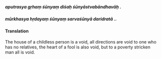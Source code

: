 ##### aputrasya gṛhaṃ śūnyaṃ diśaḥ śūnyāstvabāndhavāḥ .
##### mūrkhasya hṛdayaṃ śūnyaṃ sarvaśūnyā daridratā ..

#### Translation

The house of a childless person is a void, all directions are void to one who has no relatives, the heart of a fool is also void, but to a poverty stricken man all is void.